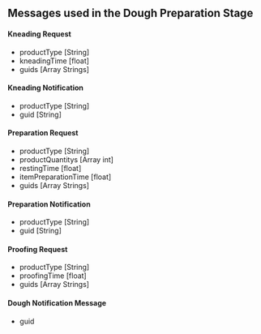 ## Messages used in the Dough Preparation Stage

#### Kneading Request
- productType [String]
- kneadingTime [float]
- guids [Array Strings]

#### Kneading Notification
- productType [String]
- guid [String]

#### Preparation Request
- productType [String]
- productQuantitys [Array int]
- restingTime [float]
- itemPreparationTime [float]
- guids [Array Strings]

#### Preparation Notification
- productType [String]
- guid [String]

#### Proofing Request
- productType [String]
- proofingTime [float]
- guids [Array Strings]

#### Dough Notification Message
- guid
